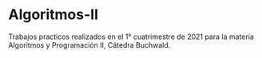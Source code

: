 # Algoritmos-II

Trabajos practicos realizados en el 1° cuatrimestre de 2021 para la materia Algoritmos y Programación II, Cátedra Buchwald.
